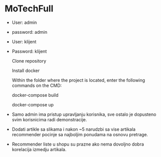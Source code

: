 # MoTechFull

- User: admin 
- password: admin

- User: klijent
- Password: klijent



    Clone repository

    Install docker

    Within the folder where the project is located, enter the following commands on the CMD:

    docker-compose build

    docker-compose up

- Samo admin ima pristup upravljanju korisnika, sve ostalo je dopusteno svim korisnicima radi demonstracije.
- Dodati artikle sa slikama i nakon ~5 narudzbi sa vise artikala recommender pocinje sa najboljim ponudama na osnovu pretrage.
- Recommender liste u shopu su prazne ako nema dovoljno dobra korelacija izmedju artikala.
